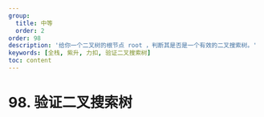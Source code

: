 ```yaml
---
group:
  title: 中等
  order: 2
order: 98
description: '给你一个二叉树的根节点 root ，判断其是否是一个有效的二叉搜索树。'
keywords: [全栈, 紫升, 力扣, 验证二叉搜索树]
toc: content
---
```


# 98. 验证二叉搜索树
